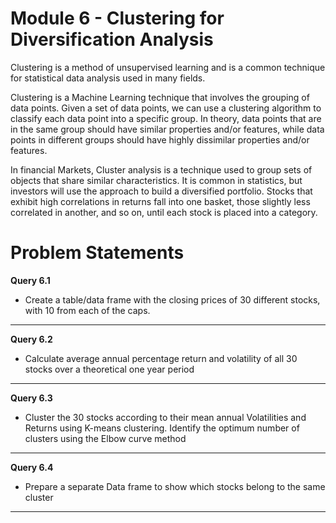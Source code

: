 # Module 6 - Clustering for Diversification Analysis

Clustering is a method of unsupervised learning and is a common technique for statistical data analysis used in many fields.

Clustering is a Machine Learning technique that involves the grouping of data points. Given a set of data points, we can use a clustering algorithm to classify each data point into a specific group. In theory, data points that are in the same group should have similar properties and/or features, while data points in different groups should have highly dissimilar properties and/or features.

In financial Markets, Cluster analysis is a technique used to group sets of objects that share similar characteristics. It is common in statistics, but investors will use the approach to build a diversified portfolio. Stocks that exhibit high correlations in returns fall into one basket, those slightly less correlated in another, and so on, until each stock is placed into a category.

# Problem Statements

**Query 6.1**

* Create a table/data frame with the closing prices of 30 different stocks, with 10 from each of the caps.

_ _ _ _

**Query 6.2**

* Calculate average annual percentage return and volatility of all 30 stocks over a theoretical one year period

_ _ _ _

**Query 6.3**

* Cluster the 30 stocks according to their mean annual Volatilities and Returns using K-means clustering. Identify the optimum number of clusters using the Elbow curve method
_ _ _ _
**Query 6.4**

* Prepare a separate Data frame to show which stocks belong to the same cluster
_ _ _ _
